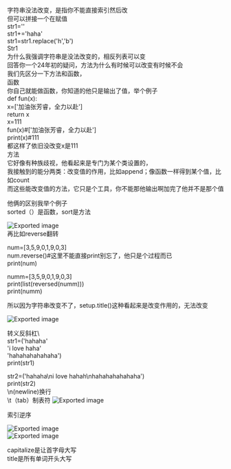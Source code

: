 字符串没法改变，是指你不能直接索引然后改  
但可以拼接一个在赋值  
str1=''  
str1+='haha'  
str1=str1.replace('h','b')  
Str1  
为什么我强调字符串是没法改变的，相反列表可以变  
回答你一个24年初的疑问，方法为什么有时候可以改变有时候不会  
我们先区分一下方法和函数，  
函数  
你自己就能做函数，你知道的他只是输出了值，举个例子  
def fun(x):  
x=['加油张芳睿，全力以赴']  
return x  
x=111  
fun(x)#['加油张芳睿，全力以赴']  
print(x)#111  
都这样了依旧没改变x是111  
方法  
它好像有种族歧视，他看起来是专门为某个类设置的，  
我接触到的能分两类：改变值的作用，比如append；像函数一样得到某个值，比如count  
而这些能改变值的方法，它只是个工具，你不能那他输出啊加完了他并不是那个值
 
他俩的区别我举个例子  
sorted（）是函数，sort是方法

![Exported image](Exported%20image%2020250404144826-0.png)   
再比如reverse翻转
 
num=[3,5,9,0,1,9,0,3]  
num.reverse()#这里不能直接print别忘了，他只是个过程而已  
print(num)
 
numm=[3,5,9,0,1,9,0,3]  
print(list(reversed(numm)))  
print(numm)
                         
所以因为字符串改变不了，setup.title()这种看起来是改变作用的，无法改变

![Exported image](Exported%20image%2020250404144827-1.png)              

转义反斜杠\  
str1=('hahaha'  
'i love haha'  
'hahahahahahaha')  
print(str1)  

str2=('hahaha\ni love hahah\nhahahahahahaha')  
print(str2)  
\n(newline)换行  
\t（tab）制表符
 ![Exported image](Exported%20image%2020250404144829-2.png)  

索引逆序

![Exported image](Exported%20image%2020250404144830-3.png)  
![Exported image](Exported%20image%2020250404144831-4.png)  

capitalize是让首字母大写  
title是所有单词开头大写